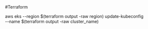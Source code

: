 #Terraform


aws eks --region $(terraform output -raw region) update-kubeconfig \
    --name $(terraform output -raw cluster_name)

